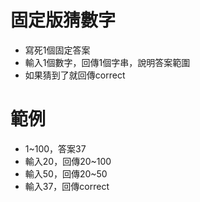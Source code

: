 # 固定版猜數字
* 寫死1個固定答案
* 輸入1個數字，回傳1個字串，說明答案範圍
* 如果猜到了就回傳correct

# 範例
* 1~100，答案37
* 輸入20，回傳20~100
* 輸入50，回傳20~50
* 輸入37，回傳correct